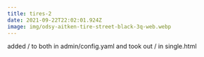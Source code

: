 ```yaml
---
title: tires-2
date: 2021-09-22T22:02:01.924Z
image: img/odsy-aitken-tire-street-black-3q-web.webp
---
```

added / to both in admin/config.yaml and took out / in single.html
